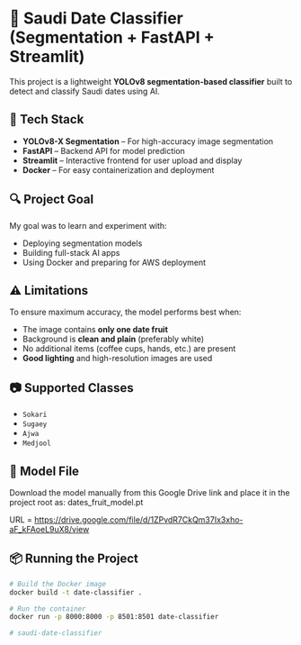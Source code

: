 # 🌴 Saudi Date Classifier (Segmentation + FastAPI + Streamlit)

This project is a lightweight **YOLOv8 segmentation-based classifier** built to detect and classify Saudi dates using AI.

## 🚀 Tech Stack
- **YOLOv8-X Segmentation** – For high-accuracy image segmentation
- **FastAPI** – Backend API for model prediction
- **Streamlit** – Interactive frontend for user upload and display
- **Docker** – For easy containerization and deployment

## 🔍 Project Goal
My goal was to learn and experiment with:
- Deploying segmentation models
- Building full-stack AI apps
- Using Docker and preparing for AWS deployment

## ⚠️ Limitations
To ensure maximum accuracy, the model performs best when:
- The image contains **only one date fruit**
- Background is **clean and plain** (preferably white)
- No additional items (coffee cups, hands, etc.) are present
- **Good lighting** and high-resolution images are used

## 📷 Supported Classes
- `Sokari`
- `Sugaey`
- `Ajwa`
- `Medjool`

## 🔗 Model File

Download the model manually from this Google Drive link and place it in the project root as: dates_fruit_model.pt

URL = https://drive.google.com/file/d/1ZPvdR7CkQm37Ix3xho-aF_kFAoeL9uX8/view

## 📦 Running the Project

```bash
# Build the Docker image
docker build -t date-classifier .

# Run the container
docker run -p 8000:8000 -p 8501:8501 date-classifier

# saudi-date-classifier
